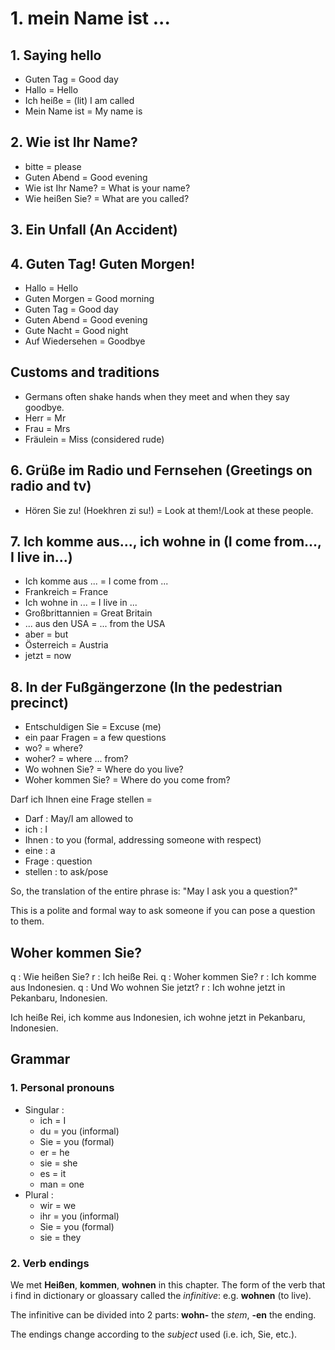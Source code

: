 # 1. mein Name ist ... 
## 1. Saying hello
- Guten Tag = Good day
- Hallo = Hello
- Ich heiße = (lit) I am called
- Mein Name ist = My name is

## 2. Wie ist Ihr Name? 
- bitte = please
- Guten Abend = Good evening
- Wie ist Ihr Name? = What is your name?
- Wie heißen Sie? = What are you called?

## 3. Ein Unfall (An Accident)
## 4. Guten Tag! Guten Morgen!
- Hallo = Hello
- Guten Morgen = Good morning
- Guten Tag = Good day
- Guten Abend = Good evening
- Gute Nacht = Good night
- Auf Wiedersehen = Goodbye

## Customs and traditions
- Germans often shake hands when they meet and when they say goodbye.
- Herr = Mr
- Frau = Mrs
- Fräulein = Miss (considered rude)

## 6. Grüße im Radio und Fernsehen (Greetings on radio and tv)
- Hören Sie zu! (Hoekhren zi su!) = Look at them!/Look at these people.

## 7. Ich komme aus..., ich wohne in (I come from..., I live in...)
- Ich komme aus ... = I come from ...
- Frankreich = France
- Ich wohne in ... = I live in ...
- Großbrittannien = Great Britain 
- ... aus den USA = ... from the USA
- aber = but
- Österreich = Austria
- jetzt = now

## 8. In der Fußgängerzone (In the pedestrian precinct)
- Entschuldigen Sie = Excuse (me)
- ein paar Fragen = a few questions
- wo? = where?
- woher? = where ... from?
- Wo wohnen Sie? = Where do you live?
- Woher kommen Sie? = Where do you come from?

Darf ich Ihnen eine Frage stellen = 
- Darf : May/I am allowed to
- ich : I
- Ihnen : to you (formal, addressing someone with respect)
- eine : a
- Frage : question
- stellen : to ask/pose

So, the translation of the entire phrase is: "May I ask you a question?"

This is a polite and formal way to ask someone if you can pose a question to them.

## Woher kommen Sie?
q : Wie heißen Sie?
r  : Ich heiße Rei.
q : Woher kommen Sie?
r  : Ich komme aus Indonesien.
q : Und Wo wohnen Sie jetzt?
r  : Ich wohne jetzt in Pekanbaru, Indonesien.

Ich heiße Rei, ich komme aus Indonesien, ich wohne jetzt in Pekanbaru, Indonesien.

## Grammar
### 1. Personal pronouns
- Singular :
	- ich = I
	- du = you (informal)
	- Sie = you (formal)
	- er = he
	- sie = she
	- es = it
	- man = one
- Plural : 
	- wir = we
	- ihr = you (informal)
	- Sie = you (formal)
	- sie = they
### 2. Verb endings
We met **Heißen**, **kommen**, **wohnen** in this chapter. The form of the verb that i find in dictionary or gloassary called the *infinitive*: e.g. **wohnen** (to live).

The infinitive can be divided into 2 parts: **wohn-** the *stem*, **-en** the ending.

The endings change according to the *subject* used (i.e. ich, Sie, etc.).

